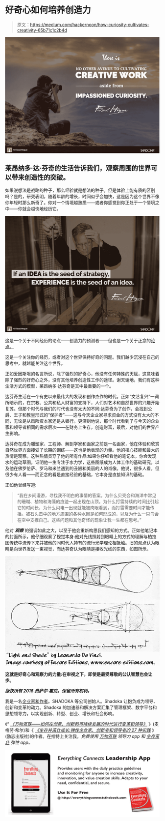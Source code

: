 # 好奇心如何培养创造力

> 原文：<https://medium.com/hackernoon/how-curiosity-cultivates-creativity-65b71c1c2b4d>

![](img/6be63f764bcf3795933d1345016cbfe3.png)

## 莱昂纳多·达·芬奇的生活告诉我们，观察周围的世界可以带来创造性的突破。

如果说想法是战略的种子，那么经验就是想法的种子。但是体验上能有质的区别吗？是的，研究表明，随着年龄的增长，时间似乎会加快，这是因为这个世界不像你年轻时那么新奇了。你对一个情境越熟悉——或者你感觉到你正处于一个情境之中——你就会越快地经历它。

![](img/54feaa5e946a75f73fa5a60f44da84c2.png)

这是一个关于不同经历的论点——创造力的预测者——但也是一个关于正念的[论点。](http://www.fastcompany.com/3007542/buddha-had-it-right-relax-mind-and-productivity-will-follow)

这是一个关注你的经历，或者对这个世界保持好奇的问题。我们越少沉浸在自己的思考中，就越能关注这个世界。

正如爱因斯坦的名言所说，除了强烈的好奇心，他没有任何特殊的天赋，这意味着除了强烈的好奇心之外，没有其他培养创造性工作的途径。谢天谢地，我们有这种生活方式的模型，莱昂纳多·达芬奇是其中最重要的一个。

达芬奇生活在一个有史以来最伟大的发现和创作杰作的时代。正如“文艺复兴”一词所暗示的，在宗教、公共和私人财富的支持下，人们对艺术和自然世界的兴趣开始复苏。但那个时代与我们的时代也没有太大的不同:达芬奇为了创作，会找到公爵、王子和教皇形式的“保护者”——这与今天企业家寻求资金的方式没有太大的不同，无论是从风险资本家还是从银行。更深刻地说，那个时代看到了与今天的企业家和领导者相同的需求层次——在财务上生存，创造财富，最后，对他们的世界产生影响。

达芬奇在成为雕塑家、工程师、解剖学家和画家之前是一名画家，他在体验和欣赏自然世界方面接受了长期的训练——这也是他表现的力量。他的核心技能和最大的热情是观察。这种热情贯穿了他的所有作品:如果你仔细看他的笔记本，你会发现水的运动草图，证明他一生专注于水力学，这些图纸成为人体工作的基础研究，以及他在佛罗伦萨、罗马和米兰遇到的丑陋和美丽的人的肖像。他说，很多人看，但很少有人看——而正念的看是直接经验的基础，它本身是直接知识的基础。

正如他曾经写道:

> “我在乡间漫游，寻找我不明白的事情的答案。为什么贝壳会和海洋中常见的珊瑚、植物和海藻的痕迹一起出现在山顶。为什么打雷持续的时间比引起它的时间长，为什么闪电一出现就能被肉眼看到，而打雷需要时间才能传播。被石头击中的地方周围的各种水圈是如何形成的，以及为什么一只鸟会在空中支撑自己。这些问题和其他奇怪的现象让我一生都在思考。”

他对 ***观察*** 的强调如此之大，以至于他会重新构思我们感知的方式。正如他笔记本的封面所示，他仔细观察了视觉本身:他对光线照射到眼睛上的方式的理解与柏拉图传统中流传下来并被他的同时代人持有的流行光学理论相抵触。旧的观点认为眼睛是向世界发送一束视觉，而达芬奇认为眼睛是接收光线的东西，如图所示。

![](img/0ed18c1c2832773d217e08ba26378df6.png)

**这就是好奇心和观察力的力量:在审视之下，即使是最受尊敬的公认智慧也会让步。**

***版权所有 2016 费萨尔·霍克。保留所有权利。***

我是一名[企业家和作者](http://faisalhoque.com/speaking/)。SHADOKA 等公司创始人。Shadoka 让抱负成为领导、创新和变革的动力。Shadoka 的加速器和解决方案汇集了管理框架、数字平台和思想领导力，以实现创新、转型、创业、增长和社会影响。

《“ [*《万物互联——如何在创意、创新和可持续发展的时代进行变革和领导》*](http://www.amazon.com/Everything-Connects-Creativity-Innovation-Sustainability/dp/0071830758/ref=sr_1_1?ie=UTF8&qid=1376488798&sr=8-1&keywords=everything+connects%2Bfaisal+hoque) 》(麦格劳·希尔)和《 [*《生存并茁壮成长:弹性企业家、创新者和领导者的 27 种实践*](http://survivetothrive.pub/) 》(励志出版社)的作者。在推特上关注我。*免费使用* [*万物互联*](http://app.everythingconnectsthebook.com/login.php) *领导力 app 和* [*生存茁壮*](http://app.survivetothrive.pub/login.php) *弹性 app。*

![](img/cb9087c9b0adad8ea1725ef36209115c.png)